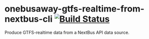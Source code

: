 # onebusaway-gtfs-realtime-from-nextbus-cli [![Build Status](https://travis-ci.org/OneBusAway/onebusaway-gtfs-realtime-from-nextbus-cli.svg?branch=master)](https://travis-ci.org/OneBusAway/onebusaway-gtfs-realtime-from-nextbus-cli)
Produce GTFS-realtime data from a NextBus API data source.
